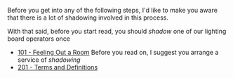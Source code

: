 <!-- TITLE: Training -->
<!-- SUBTITLE: Follow all these steps and you can take the wheel! -->

Before you get into any of the following steps, I'd like to make you aware that there is a lot of shadowing involved in this process.

With that said, before you start read, you should *shadow* one of our lighting board operators once
* [101 - Feeling Out a Room](/lights/training-pages/101)
Before you read on, I suggest you arrange a service of _shadowing_
* [201 - Terms and Definitions](/lights/training-pages/201)